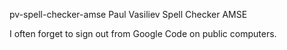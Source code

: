 pv-spell-checker-amse
Paul Vasiliev Spell Checker AMSE

I often forget to sign out from Google Code on public computers.